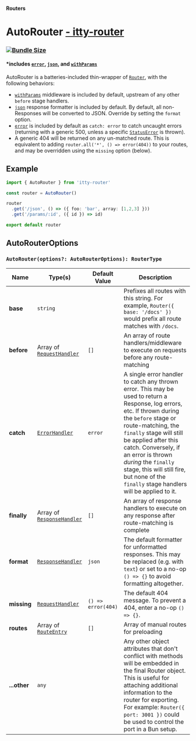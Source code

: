 #### Routers
# AutoRouter <u>- itty-router</u> <Badge type="warning" text="new in v5" />

### [![Bundle Size](https://itty.ing/https://deno.bundlejs.com/?q=itty-router/AutoRouter&badge&badge-style=for-the-badge)](https://deno.bundlejs.com/?q=itty-router/AutoRouter) 
#### *includes [`error`](/itty-router/api#error), [`json`](/itty-router/api#json), and [`withParams`](/itty-router/api#withparams)

AutoRouter is a batteries-included thin-wrapper of [`Router`](/itty-router/routers/router), with the following behaviors:

- [`withParams`](/itty-router/api#withparams) middleware is included by default, upstream of any other `before` stage handlers.
- [`json`](/itty-router/api#json) response formatter is included by default. By default, all non-Responses will be converted to JSON. Override by setting the `format` option.
- [`error`](/itty-router/api#error) is included by default as `catch: error` to catch uncaught errors (returning with a generic 500, unless a specific [`StatusError`](/itty-router/api#statuserror) is thrown).
- A generic 404 will be returned on any un-matched route.  This is equivalent to adding `router.all('*', () => error(404))` to your routes, and may be overridden using the `missing` option (below).

## Example
```ts
import { AutoRouter } from 'itty-router'

const router = AutoRouter()

router
  .get('/json', () => ({ foo: 'bar', array: [1,2,3] }))
  .get('/params/:id', ({ id }) => id)

export default router
```

## AutoRouterOptions
### `AutoRouter(options?: AutoRouterOptions): RouterType`

| Name | Type(s) | Default Value | Description
| --- | --- | --- | ---
| **base** | `string` | | Prefixes all routes with this string. For example, `Router({ base: '/docs' })` would prefix all route matches with `/docs`.
| <span class="nowrap">**before** <Badge type="warning" text="v5" /></span> | Array of [`RequestHandler`](/itty-router/typescript/api#requesthandler) | `[]` | An array of route handlers/middleware to execute on requests before any route-matching
| <span class="nowrap">**catch** <Badge type="warning" text="v5" /></span> | [`ErrorHandler`](/itty-router/typescript/api#errorhandler) | `error` | A single error handler to catch any thrown error.  This may be used to return a Response, log errors, etc. If thrown during the `before` stage or route-matching, the `finally` stage will still be applied after this catch. Conversely, if an error is thrown *during* the `finally` stage, this will still fire, but none of the `finally` stage handlers will be applied to it.
| <span class="nowrap">**finally** <Badge type="warning" text="v5" /></span> | Array of [`ResponseHandler`](/itty-router/typescript/api#responsehandler) | `[]` | An array of response handlers to execute on any response after route-matching is complete
| <span class="nowrap">**format** <Badge type="warning" text="v5" /></span> | [`ResponseHandler`](/itty-router/typescript/api#responsehandler) | `json` | The default formatter for unformatted responses.  This may be replaced (e.g. with `text`) or set to a no-op `() => {}` to avoid formatting altogether.
| <span class="nowrap">**missing** <Badge type="warning" text="v5" /></span> | [`RequestHandler`](/itty-router/typescript/api#requesthandler) | `() => error(404)` | The default 404 message.  To prevent a 404, enter a no-op `() => {}`.
| <span class="nowrap">**routes** <Badge type="danger" text="advanced" /></span> | Array of [`RouteEntry`](/itty-router/typescript/api#routeentry) | `[]` | Array of manual routes for preloading 
| **...other** <Badge type="warning" text="v4.1+" /> | `any` | | Any other object attributes that don't conflict with methods will be embedded in the final Router object.  This is useful for attaching additional information to the router for exporting.  For example: `Router({ port: 3001 })` could be used to control the port in a Bun setup.


